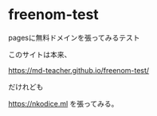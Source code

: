 # freenom-test
pagesに無料ドメインを張ってみるテスト

このサイトは本来、

https://md-teacher.github.io/freenom-test/

だけれども

https://nkodice.ml を張ってみる。
